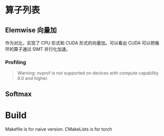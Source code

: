 # 算子列表

## Elemwise 向量加

作为对比，实现了 CPU 形式和 CUDA 形式的向量加。可以看出 CUDA 可以把循环的算子通过 SIMT 并行化加速。

### Profiling

> Warning: nvprof is not supported on devices with compute capability 8.0 and higher.


## Softmax 


# Build

Makefile is for naive version.
CMakeLists is for torch
